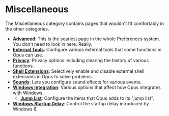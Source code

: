 # Miscellaneous

The Miscellaneous category contains pages that wouldn't fit comfortably in the other categories.

- **[Advanced](/Manual/preferences/preferences_categories/miscellaneous/advanced_options.md)**: This is the scariest page in the whole Preferences system. You don't need to look in here. Really.
- **[External Tools](/Manual/preferences/preferences_categories/miscellaneous/external_tools.md)**: Configure various external tools that some functions in Opus can use.
- **[Privacy](/Manual/preferences/preferences_categories/miscellaneous/privacy.md)**: Privacy options including clearing the history of various functions.
- **[Shell Extensions](/Manual/preferences/preferences_categories/miscellaneous/shell_extensions.md)**: Selectively enable and disable external shell extensions in Opus to solve problems.
- **[Sounds](/Manual/preferences/preferences_categories/miscellaneous/sounds.md)**: Lets you configure sound effects for various events.
- **[Windows Integration](/Manual/preferences/preferences_categories/miscellaneous/windows_integration/README.md)**: Various options that affect how Opus integrates with Windows.
  - **[Jump List](/Manual/preferences/preferences_categories/miscellaneous/windows_integration/jump_list.md)**: Configure the items that Opus adds to its "jump list".
- **[Windows Startup Delay](/Manual/preferences/preferences_categories/miscellaneous/windows_startup_delay.md)**: Control the startup delay introduced by Windows 8.
